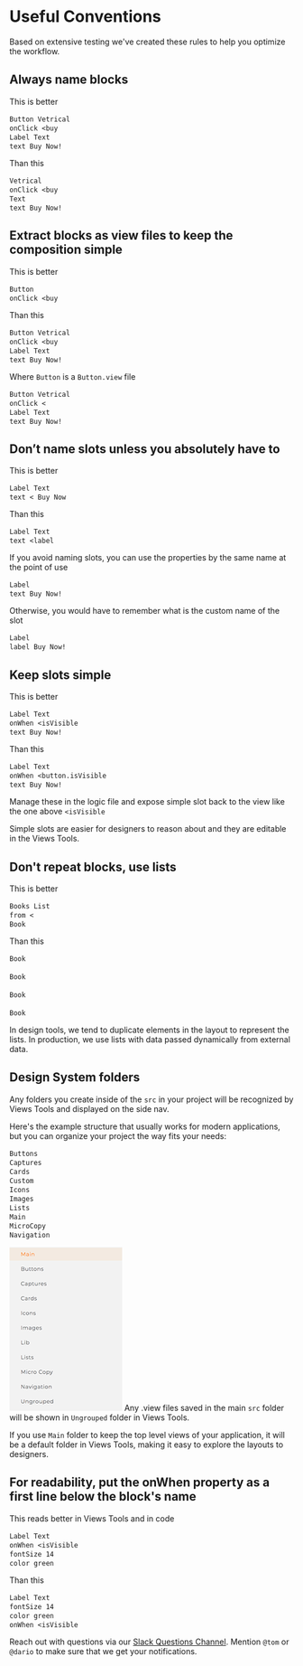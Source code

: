 # Useful Conventions

Based on extensive testing we've created these rules to help you optimize the workflow.

## Always name blocks

This is better

```views
Button Vetrical
onClick <buy
Label Text
text Buy Now!
```

Than this

```views
Vetrical
onClick <buy
Text
text Buy Now!
```

## Extract blocks as view files to keep the composition simple

This is better

```views
Button
onClick <buy
```

Than this

```views
Button Vetrical
onClick <buy
Label Text
text Buy Now!
```

Where `Button` is a `Button.view` file

```views
Button Vetrical
onClick <
Label Text
text Buy Now!
```

## Don’t name slots unless you absolutely have to

This is better

```views
Label Text
text < Buy Now
```

Than this

```views
Label Text
text <label
```

If you avoid naming slots, you can use the properties by the same name at the point of use

```views
Label
text Buy Now!
```

Otherwise, you would have to remember what is the custom name of the slot

```views
Label
label Buy Now!
```

## Keep slots simple

This is better

```views
Label Text
onWhen <isVisible
text Buy Now!
```

Than this

```views
Label Text
onWhen <button.isVisible
text Buy Now!
```

Manage these in the logic file and expose simple slot back to the view like the
one above `<isVisible`

Simple slots are easier for designers to reason about and they are editable
in the Views Tools.

## Don't repeat blocks, use lists

This is better

```views
Books List
from <
Book
```

Than this

```views
Book

Book

Book

Book
```

In design tools, we tend to duplicate elements in the layout to represent the lists.
In production, we use lists with data passed dynamically from external data.

## Design System folders

Any folders you create inside of the `src` in your project will be recognized by
Views Tools and displayed on the side nav.

Here's the example structure that usually works for modern applications, but you
can organize your project the way fits your needs:

```
Buttons
Captures
Cards
Custom
Icons
Images
Lists
Main
MicroCopy
Navigation
```

![Folders in Views Tools](FoldersSample.png)
Any .view files saved in the main `src` folder will be shown in `Ungrouped` folder
in Views Tools.

If you use `Main` folder to keep the top level views of your application, it will be
a default folder in Views Tools, making it easy to explore the layouts to designers.

## For readability, put the onWhen property as a first line below the block's name

This reads better in Views Tools and in code

```views
Label Text
onWhen <isVisible
fontSize 14
color green
```

Than this

```views
Label Text
fontSize 14
color green
onWhen <isVisible
```

Reach out with questions via our [Slack Questions Channel](https://slack.viewsdx.com/).
Mention `@tom` or `@dario` to make sure that we get your notifications.

